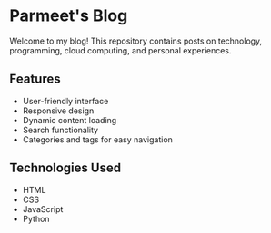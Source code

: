 # Parmeet's Blog

Welcome to my blog! This repository contains posts on technology, programming, cloud computing, and personal experiences.

## Features

- User-friendly interface
- Responsive design
- Dynamic content loading
- Search functionality
- Categories and tags for easy navigation

## Technologies Used

- HTML
- CSS
- JavaScript
- Python


